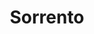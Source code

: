 ---
title: Sorrento
date: 
draft: false

# descripcion
description : Aro colgante de plata con cubic y microcubic.

materials: Plata 925

color: Plateado

dimensions: 1,2 cm de alto

code: 01-03-0358

type: "Aros"

categories: []

price: $1.950,00

# Images
# first image will be shown in the product page
images:
  # - image: "images/path_to_image"
  # La ubicacion de las imagenes es imagenes/Aros/Aros.Microcubic/01-03-0358-sorrento
  - image: "./images/aros/microcubic/01-03-0358-colgante-microcubic-corazon_a.JPG"
  - image: "./images/aros/microcubic/01-03-0358-colgante-microcubic-corazon_b.JPG"
---